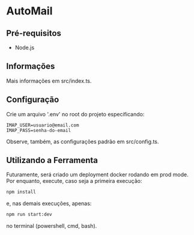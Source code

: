 # AutoMail

## Pré-requisitos

- Node.js

## Informações

Mais informações em src/index.ts.

## Configuração

Crie um arquivo '.env' no root do projeto especificando:

```
IMAP_USER=usuario@email.com
IMAP_PASS=senha-do-email
```

Observe, também, as configurações padrão em src/config.ts.

## Utilizando a Ferramenta

Futuramente, será criado um deployment docker rodando em prod mode. Por enquanto,
execute, caso seja a primeira execução:

```sh
npm install
```

e, nas demais execuções, apenas:

```sh
npm run start:dev
```

no terminal (powershell, cmd, bash).